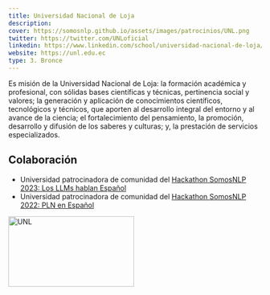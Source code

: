 ```yaml
---
title: Universidad Nacional de Loja
description:
cover: https://somosnlp.github.io/assets/images/patrocinios/UNL.png
twitter: https://twitter.com/UNLoficial
linkedin: https://www.linkedin.com/school/universidad-nacional-de-loja/mycompany/
website: https://unl.edu.ec
type: 3. Bronce
---
```


Es misión de la Universidad Nacional de Loja: la formación académica y profesional, con sólidas bases científicas y técnicas, pertinencia social y valores; la generación y aplicación de conocimientos científicos, tecnológicos y técnicos, que aporten al desarrollo integral del entorno y al avance de la ciencia; el fortalecimiento del pensamiento, la promoción, desarrollo y difusión de los saberes y culturas; y, la prestación de servicios especializados.

## Colaboración

- Universidad patrocinadora de comunidad del [Hackathon SomosNLP 2023: Los LLMs hablan Español](https://somosnlp.org/blog/hackathon-2023)
- Universidad patrocinadora de comunidad del [Hackathon SomosNLP 2022: PLN en Español](https://somosnlp.org/blog/hackathon-2022)

<div class="flex justify-center">
    <img alt="UNL" width="250" height="140" 
    src="https://somosnlp.github.io/assets/images/patrocinios/UNL.png" />
</div>
